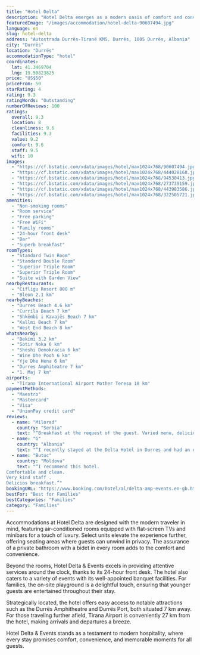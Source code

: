 ```yaml
---
title: "Hotel Delta"
description: "Hotel Delta emerges as a modern oasis of comfort and convenience, offering guests a serene garden setting complete with a cozy lounge area."
featuredImage: "/images/accommodation/hotel-delta-90607494.jpg"
language: en
slug: hotel-delta
address: "Autostrada Durrës-Tiranë KM5. Durrës, 1005 Durrës, Albania"
city: "Durrës"
location: "Durrës"
accommodationType: "hotel"
coordinates:
  lat: 41.3469704
  lng: 19.50823825
price: "US$50"
priceFrom: 50
starRating: 4
rating: 9.3
ratingWords: "Outstanding"
numberOfReviews: 100
ratings:
  overall: 9.3
  location: 8
  cleanliness: 9.6
  facilities: 9.3
  value: 9.2
  comfort: 9.6
  staff: 9.5
  wifi: 10
images:
  - "https://cf.bstatic.com/xdata/images/hotel/max1024x768/90607494.jpg?k=1b52374d80245cf71278d35a8d39cf2302ecb6718d9c56590c37853e3c6a4251&o=&hp=1"
  - "https://cf.bstatic.com/xdata/images/hotel/max1024x768/444028168.jpg?k=46f28323db0a15f1cabb04f8f4a826aefba671664c59b3192c21b4e1d7c9aa57&o=&hp=1"
  - "https://cf.bstatic.com/xdata/images/hotel/max1024x768/94530413.jpg?k=6ce32ddf9405f6c002d73177099821724ee51f3029dd92e405ef7c3809779d58&o=&hp=1"
  - "https://cf.bstatic.com/xdata/images/hotel/max1024x768/273739159.jpg?k=8258809c7f4139bc1561897be5717d4c14ed7ebdacabe0eab5a3d4943daf876a&o=&hp=1"
  - "https://cf.bstatic.com/xdata/images/hotel/max1024x768/443983586.jpg?k=7778f9ad00a6b506335a4c5f3b8e9e6ff6b5e1fa947d186391feb9e632a37414&o=&hp=1"
  - "https://cf.bstatic.com/xdata/images/hotel/max1024x768/322505721.jpg?k=e8b8c3f22801eabcb4304f130a81bcb166b37bda0cc9703c9e01fd8ffc47eb12&o=&hp=1"
amenities:
  - "Non-smoking rooms"
  - "Room service"
  - "Free parking"
  - "Free WiFi"
  - "Family rooms"
  - "24-hour front desk"
  - "Bar"
  - "Superb breakfast"
roomTypes:
  - "Standard Twin Room"
  - "Standard Double Room"
  - "Superior Triple Room"
  - "Superior Triple Room"
  - "Suite with Garden View"
nearbyRestaurants:
  - "Cifligu Resort 800 m"
  - "Bleon 2.1 km"
nearbyBeaches:
  - "Durres Beach 4.6 km"
  - "Currila Beach 7 km"
  - "Shkëmbi i Kavajës Beach 7 km"
  - "Kallmi Beach 7 km"
  - "West End Beach 8 km"
whatsNearby:
  - "Bekimi 3.2 km"
  - "Sotir Noka 6 km"
  - "Sheshi Demokracia 6 km"
  - "Wine Dhe Pooh 6 km"
  - "Yje Dhe Hena 6 km"
  - "Durres Amphiteatre 7 km"
  - "1. Maj 7 km"
airports:
  - "Tirana International Airport Mother Teresa 18 km"
paymentMethods:
  - "Maestro"
  - "Mastercard"
  - "Visa"
  - "UnionPay credit card"
reviews:
  - name: "Milorad"
    country: "Serbia"
    text: "“Breakfast at the request of the guest. Varied menu, delicious food.”"
  - name: "G"
    country: "Albania"
    text: "“I recently stayed at the Delta Hotel in Durres and had an outstanding experience. Efficient and welcoming check-in by the front desk staff. Clean, comfortable room with a stunning view of the garden. Fantastic breakfast spread. Impeccable room...”"
  - name: "Butuc"
    country: "Moldova"
    text: "“I recommend this hotel.
Comfortable and clean.
Very kind staff .
Delicios breakfast.”"
bookingURL: "https://www.booking.com/hotel/al/delta-amp-events.en-gb.html?aid=8035640"
bestFor: "Best for Families"
bestCategories: "Families"
category: "Families"
---
```


Accommodations at Hotel Delta are designed with the modern traveler in mind, featuring air-conditioned rooms equipped with flat-screen TVs and minibars for a touch of luxury. Select units elevate the experience further, offering seating areas where guests can unwind in privacy. The assurance of a private bathroom with a bidet in every room adds to the comfort and convenience.

Beyond the rooms, Hotel Delta & Events excels in providing attentive services around the clock, thanks to its 24-hour front desk. The hotel also caters to a variety of events with its well-appointed banquet facilities. For families, the on-site playground is a delightful touch, ensuring that younger guests are entertained throughout their stay.

Strategically located, the hotel offers easy access to notable attractions such as the Durrës Amphitheatre and Durrës Port, both situated 7 km away. For those traveling further afield, Tirana Airport is conveniently 27 km from the hotel, making arrivals and departures a breeze.

Hotel Delta & Events stands as a testament to modern hospitality, where every stay promises comfort, convenience, and memorable moments for all guests.